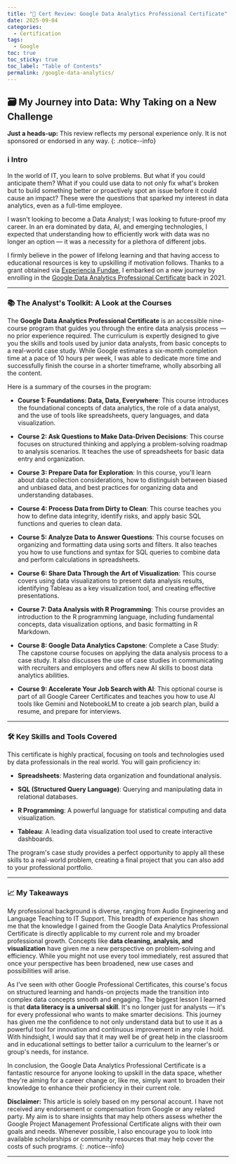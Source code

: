 ```yaml
---
title: "🏅 Cert Review: Google Data Analytics Professional Certificate"
date: 2025-09-04
categories:
  - Certification
tags:
  - Google
toc: true
toc_sticky: true
toc_label: "Table of Contents"
permalink: /google-data-analytics/
---
```


## 🗃️ My Journey into Data: Why Taking on a New Challenge

**Just a heads-up:** This review reflects my personal experience only. It is not sponsored or endorsed in any way.
{: .notice--info}

### ℹ️ Intro 

In the world of IT, you learn to solve problems. But what if you could anticipate them? What if you could use data to not only fix what's broken but to build something better or proactively spot an issue before it could cause an impact? These were the questions that sparked my interest in data analytics, even as a full-time employee.

I wasn't looking to become a Data Analyst; I was looking to future-proof my career. In an era dominated by data, AI, and emerging technologies, I expected that understanding how to efficiently work with data was no longer an option — it was a necessity for a plethora of different jobs. 

I firmly believe in the power of lifelong learning and that having access to educational resources is key to upskilling if motivation follows. Thanks to a grant obtained via [Experiencia Fundae](https://experienciafundae.es/beca-google), I embarked on a new journey by enrolling in the [Google Data Analytics Professional Certificate](https://www.coursera.org/professional-certificates/google-data-analytics) back in 2021.

---

### 📚 The Analyst's Toolkit: A Look at the Courses

The **Google Data Analytics Professional Certificate** is an accessible nine-course program that guides you through the entire data analysis process — no prior experience required. The curriculum is expertly designed to give you the skills and tools used by junior data analysts, from basic concepts to a real-world case study. While Google estimates a six-month completion time at a pace of 10 hours per week, I was able to dedicate more time and successfully finish the course in a shorter timeframe, wholly absorbing all the content.

Here is a summary of the courses in the program:

* **Course 1: Foundations: Data, Data, Everywhere**: This course introduces the foundational concepts of data analytics, the role of a data analyst, and the use of tools like spreadsheets, query languages, and data visualization.

* **Course 2: Ask Questions to Make Data-Driven Decisions**: This course focuses on structured thinking and applying a problem-solving roadmap to analysis scenarios. It teaches the use of spreadsheets for basic data entry and organization.

* **Course 3: Prepare Data for Exploration**: In this course, you'll learn about data collection considerations, how to distinguish between biased and unbiased data, and best practices for organizing data and understanding databases.

* **Course 4: Process Data from Dirty to Clean**: This course teaches you how to define data integrity, identify risks, and apply basic SQL functions and queries to clean data.

* **Course 5: Analyze Data to Answer Questions**: This course focuses on organizing and formatting data using sorts and filters. It also teaches you how to use functions and syntax for SQL queries to combine data and perform calculations in spreadsheets.

* **Course 6: Share Data Through the Art of Visualization**: This course covers using data visualizations to present data analysis results, identifying Tableau as a key visualization tool, and creating effective presentations.

* **Course 7: Data Analysis with R Programming**: This course provides an introduction to the R programming language, including fundamental concepts, data visualization options, and basic formatting in R Markdown.

* **Course 8: Google Data Analytics Capstone**: Complete a Case Study: The capstone course focuses on applying the data analysis process to a case study. It also discusses the use of case studies in communicating with recruiters and employers and offers new AI skills to boost data analytics abilities.

* **Course 9: Accelerate Your Job Search with AI**: This optional course is part of all Google Career Certificates and teaches you how to use AI tools like Gemini and NotebookLM to create a job search plan, build a resume, and prepare for interviews.

---

### 🛠️ Key Skills and Tools Covered

This certificate is highly practical, focusing on tools and technologies used by data professionals in the real world. You will gain proficiency in:

* **Spreadsheets**: Mastering data organization and foundational analysis.

* **SQL (Structured Query Language)**: Querying and manipulating data in relational databases.

* **R Programming**: A powerful language for statistical computing and data visualization.

* **Tableau**: A leading data visualization tool used to create interactive dashboards.

The program's case study provides a perfect opportunity to apply all these skills to a real-world problem, creating a final project that you can also add to your professional portfolio.

---

### 📈 My Takeaways 

My professional background is diverse, ranging from Audio Engineering and Language Teaching to IT Support. This breadth of experience has shown me that the knowledge I gained from the Google Data Analytics Professional Certificate is directly applicable to my current role and my broader professional growth. Concepts like **data cleaning, analysis, and visualization** have given me a new perspective on problem-solving and efficiency. While you might not use every tool immediately, rest assured that once your perspective has been broadened, new use cases and possibilities will arise.

As I've seen with other Google Professional Certificates, this course's focus on structured learning and hands-on projects made the transition into complex data concepts smooth and engaging. The biggest lesson I learned is that **data literacy is a universal skill**. It's no longer just for analysts — it's for every professional who wants to make smarter decisions. This journey has given me the confidence to not only understand data but to use it as a powerful tool for innovation and continuous improvement in any role I hold. With hindsight, I would say that it may well be of great help in the classroom and in educational settings to better tailor a curriculum to the learner's or group's needs, for instance.

In conclusion, the Google Data Analytics Professional Certificate is a fantastic resource for anyone looking to upskill in the data space, whether they're aiming for a career change or, like me, simply want to broaden their knowledge to enhance their proficiency in their current role. 

**Disclaimer:** This article is solely based on my personal account. I have not received any endorsement or compensation from Google or any related party. My aim is to share insights that may help others assess whether the Google Project Management Professional Certificate aligns with their own goals and needs. Whenever possible, I also encourage you to look into available scholarships or community resources that may help cover the costs of such programs.
{: .notice--info}

---
